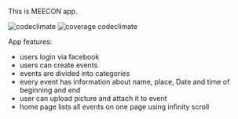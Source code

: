 This is MEECON app.

![codeclimate](https://d3s6mut3hikguw.cloudfront.net/github/netguru-training/meecon/badges/gpa.svg)
![coverage codeclimate](https://d3s6mut3hikguw.cloudfront.net/github/netguru-training/meecon/badges/coverage.svg)

App features:
- users login via facebook
- users can create events
- events are divided into categories
- every event has information about name, place, Date and time of beginning and end
- user can upload picture and attach it to event
- home page lists all events on one page using infinity scroll
